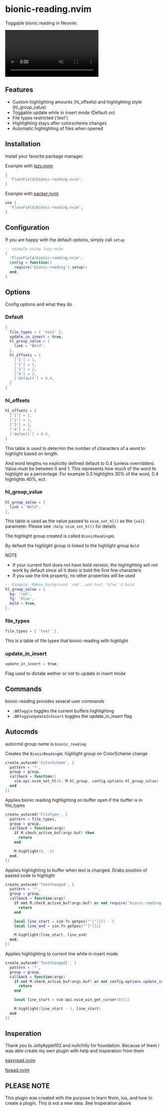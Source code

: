 # bionic-reading.nvim

Toggable bionic reading in Neovim.

![demo gif](assets/bionic-reading-demo.mp4)

## Features
 - Custom highlighting amounts (hl_offsets) and highlighting style (hl_group_value)
 - Toggable update while in insert mode (Default on)
 - File types restricted ('text')
 - Highlighting stays after colorscheme changes
 - Automatic highlighting of files when opened 

## Installation

Install your favorite package manager.

Example with [lazy.nvim](https://github.com/folke/lazy.nvim)

```lua
{
  'FluxxField/bionic-reading.nvim',
}
```

Example with [packer.nvim](https://github.com/wbthomason/packer.nvim)

```lua
use {
  'FluxxField/bionic-reading.nvim',
}
```

## Configuration

If you are happy with the default options, simply call `setup`

```lua
-- example using lazy.nvim
{
  'FluxxField/bionic-reading.nvim',
  config = function()
    require('bionic-reading').setup()
  end,
}
```

## Options

Config options and what they do

### Default 
```lua
{
  file_types = { 'text' },
  update_in_insert = true,
  hl_group_value = {
    link = "Bold",
  },
  hl_offsets = {
    ['1'] = 1,
    ['2'] = 1,
    ['3'] = 2,
    ['4'] = 2,
    ['default'] = 0.4,
  }
}
```

### hl_offsets

```lua
hl_offsets = {
  ['1'] = 1,
  ['2'] = 1,
  ['3'] = 2,
  ['4'] = 2,
  ['default'] = 0.4,
}
```

This table is used to determin the number of characters of a word to highlight based on length.

And word lengths no explicitly defined default to 0.4 (unless overridden). Value must be between 0 and 1.
This represents how much of the word to highlight as a percentage. For example 0.3 highlights 30% of the word,
0.4 highlights 40%, ect.

### hl_group_value

```lua
hl_group_value = {
  link = "Bold",
},
```

This table is used as the value passed to `nvim_set_hl()` as the `{val}` parameter.
Please see `:help nvim_set_hl()` for details

The highlight group created is called `BionicReadingHL`

By default the highlight group is linked to the highlight group `Bold`

NOTE
- If your current font does not have bold version, the highlighting will not work by default
  since all it does is bold the first few characters
- If you use the link property, no other properties will be used

```lua
-- Example: Makes background 'red', and text 'blue' & bold
hl_group_value = {
  bg: 'red',
  fg: 'blue',
  bold = true,
},
```

### file_types

```lua
file_types = { 'text' },
```

This is a table of file types that bionic-reading with highlight

### update_in_insert

```lua
update_in_insert = true,
```

Flag used to dictate wether or not to update in insert mode

## Commands

bionic-reading provides several user commands

- `:BRToggle` toggles the current buffers highlighting
- `:BRToggleUpdateInInsert` toggles the update_in_insert flag

## Autocmds

autocmd group name is `bionic_reading`

Creates the `BionicReadingHL` highlight group on ColorScheme change

```lua
create_autocmd('ColorScheme', {
  pattern = '*',
  group = group,
  callback = function()
    vim.api.nvim_set_hl(0, M.hl_group, config.options.hl_group_value)
  end
})
```

Applies bionic reading highlighting on buffer open if the buffer is in file_types

```lua
create_autocmd('FileType', {
  pattern = file_types,
  group = group,
  callback = function(args)
    if M.check_active_buf(args.buf) then
      return
    end

    M.highlight(0, -1)
  end,
})
```

Applies highlighting to buffer when text is changed. Grabs position of pasted code to highlight

```lua
create_autocmd('TextChanged', {
  pattern = '*',
  group = group,
  callback = function(args)
    if not M.check_active_buf(args.buf) or not require('bionic-reading.utils').check_file_types() then
      return
    end

    local line_start = vim.fn.getpos("'[")[2] - 1
    local line_end = vim.fn.getpos("']")[2]

    M.highlight(line_start, line_end)
  end,
})
```

Applies highlighting to current line while in insert mode

```lua
create_autocmd('TextChangedI', {
  pattern = '*',
  group = group,
  callback = function(args)
    if not M.check_active_buf(args.buf) or not config.options.update_in_insert or not require('bionic-reading.utils').check_file_types() then
      return
    end

    local line_start = vim.api.nvim_win_get_cursor(0)[1]

    M.highlight(line_start - 1, line_start)
  end
})
```

## Insperation

Thank you to JellyApple102 and nullchilly for foundation. Because of them I was able create my own plugin with help and insperation from them

[easyread.nvim](https://github.com/JellyApple102/easyread.nvim)

[fsread.nvim](https://github.com/nullchilly/fsread.nvim)

## PLEASE NOTE

This plugin was created with the purpose to learn Nvim, lua, and how to create a plugin. This is not a new idea. See Insperation above
